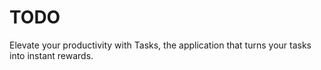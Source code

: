# TODO
Elevate your productivity with Tasks, the application that turns your tasks into instant rewards.
